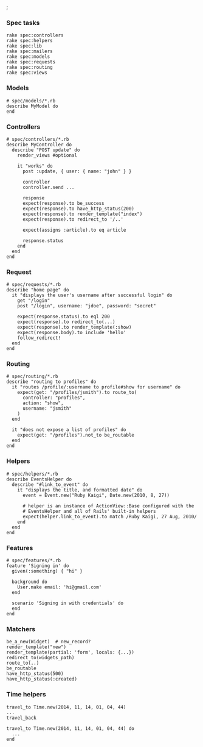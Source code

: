 ;

### Spec tasks

    rake spec:controllers
    rake spec:helpers
    rake spec:lib
    rake spec:mailers
    rake spec:models
    rake spec:requests
    rake spec:routing
    rake spec:views

### Models

    # spec/models/*.rb
    describe MyModel do
    end

### Controllers

    # spec/controllers/*.rb
    describe MyController do
      describe "POST update" do
        render_views #optional

        it "works" do
          post :update, { user: { name: "john" } }

          controller
          controller.send ...

          response
          expect(response).to be_success
          expect(response).to have_http_status(200)
          expect(response).to render_template("index")
          expect(response).to redirect_to '/..'

          expect(assigns :article).to eq article

          response.status
        end
      end
    end

### Request

    # spec/requests/*.rb
    describe "home page" do
      it "displays the user's username after successful login" do
        get "/login"
        post "/login", username: "jdoe", password: "secret"

        expect(response.status).to eql 200
        expect(response).to redirect_to(...)
        expect(response).to render_template(:show)
        expect(response.body).to include 'hello'
        follow_redirect!
      end
    end

### Routing

    # spec/routing/*.rb
    describe "routing to profiles" do
      it "routes /profile/:username to profile#show for username" do
        expect(get: "/profiles/jsmith").to route_to(
          controller: "profiles",
          action: "show",
          username: "jsmith"
        )
      end

      it "does not expose a list of profiles" do
        expect(get: "/profiles").not_to be_routable
      end
    end

### Helpers

    # spec/helpers/*.rb
    describe EventsHelper do
      describe "#link_to_event" do
        it "displays the title, and formatted date" do
          event = Event.new("Ruby Kaigi", Date.new(2010, 8, 27))

          # helper is an instance of ActionView::Base configured with the
          # EventsHelper and all of Rails' built-in helpers
          expect(helper.link_to_event).to match /Ruby Kaigi, 27 Aug, 2010/
        end
      end
    end

### Features

    # spec/features/*.rb
    feature 'Signing in' do
      given(:something) { "hi" }

      background do
        User.make email: 'hi@gmail.com'
      end

      scenario 'Signing in with credentials' do
      end
    end

### Matchers

    be_a_new(Widget)  # new_record?
    render_template("new")
    render_template(partial: 'form', locals: {...})
    redirect_to(widgets_path)
    route_to(..)
    be_routable
    have_http_status(500)
    have_http_status(:created)

### Time helpers

    travel_to Time.new(2014, 11, 14, 01, 04, 44)
    ...
    travel_back

    travel_to Time.new(2014, 11, 14, 01, 04, 44) do
      ...
    end
